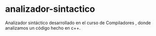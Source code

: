 # analizador-sintactico
Analizador sintáctico desarrollado en el curso de Compiladores , donde analizamos un código hecho en c++.
